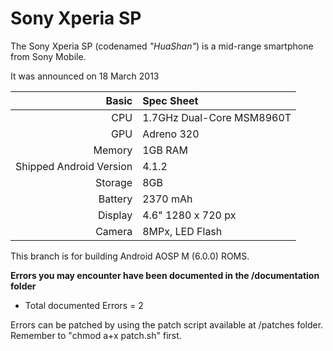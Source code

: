Sony Xperia SP
==============

The Sony Xperia SP (codenamed _"HuaShan"_) is a mid-range smartphone from Sony Mobile.

It was announced on 18 March 2013

Basic   | Spec Sheet
-------:|:-------------------------
CPU     | 1.7GHz Dual-Core MSM8960T
GPU     | Adreno 320
Memory  | 1GB RAM
Shipped Android Version | 4.1.2
Storage | 8GB
Battery | 2370 mAh
Display | 4.6" 1280 x 720 px
Camera  | 8MPx, LED Flash

This branch is for building Android AOSP M (6.0.0) ROMS.


<b>Errors you may encounter have been documented in the /documentation folder</b>
- Total documented Errors = 2

Errors can be patched by using the patch script available at /patches folder.
Remember to "chmod a+x patch.sh" first.
